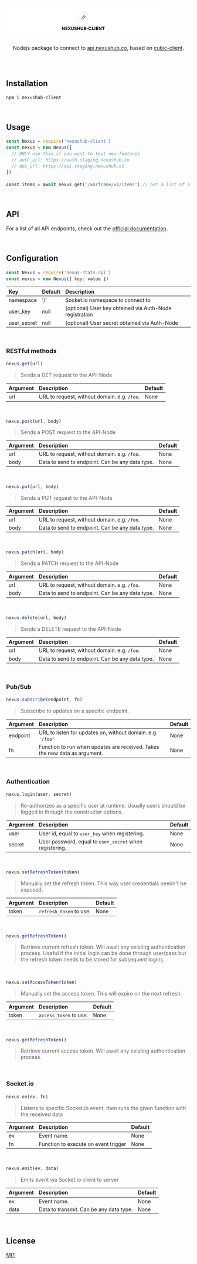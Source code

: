 [![Nexus Stats API Package](/banner.svg)](https://github.com/nexus-devs)

<p align='center'>Nodejs package to connect to <a href='https://api.nexushub.co'>api.nexushub.co</a>, based on <a href='https://github.com/cubic-js/cubic-client'>cubic-client</a>.</p>

##

<br>

## Installation
```
npm i nexushub-client
```

<br>

## Usage
```js
const Nexus = require('nexushub-client')
const nexus = new Nexus({
  // ONLY use this if you want to test new features
  // auth_url: https://auth.staging.nexushub.co 
  // api_url: https://api.staging.nexushub.co
})

const items = await nexus.get('/warframe/v1/items') // Get a list of all items.
```

<br>

## API
For a list of all API endpoints, check out the [official documentation](https://staging.nexushub.co/developers).

<br>

## Configuration
```javascript
const Nexus = require('nexus-stats-api')
const nexus = new Nexus({ key: value })
```

| Key           | Default         | Description   |
|:------------- |:------------- |:------------- |
| namespace | '/' | Socket.io namespace to connect to |
| user_key | null | (optional) User key obtained via Auth-Node registration |
| user_secret | null | (optional) User secret obtained via Auth-Node |

<br>

### RESTful methods
```js
nexus.get(url)
```
>Sends a GET request to the API-Node

| Argument | Description | Default |
|:------------- |:------------- |:------------- |
| url | URL to request, without domain. e.g. `/foo`. | None |

<br>

```js
nexus.post(url, body)
```
>Sends a POST request to the API-Node

| Argument | Description | Default |
|:------------- |:------------- |:------------- |
| url | URL to request, without domain. e.g. `/foo`. | None |
| body | Data to send to endpoint. Can be any data type. | None |

<br>

```js
nexus.put(url, body)
```
>Sends a PUT request to the API-Node

| Argument | Description | Default |
|:------------- |:------------- |:------------- |
| url | URL to request, without domain. e.g. `/foo`. | None |
| body | Data to send to endpoint. Can be any data type. | None |

<br>

```js
nexus.patch(url, body)
```
>Sends a PATCH request to the API-Node

| Argument | Description | Default |
|:------------- |:------------- |:------------- |
| url | URL to request, without domain. e.g. `/foo`. | None |
| body | Data to send to endpoint. Can be any data type. | None |

<br>

```js
nexus.delete(url, body)
```
>Sends a DELETE request to the API-Node

| Argument | Description | Default |
|:------------- |:------------- |:------------- |
| url | URL to request, without domain. e.g. `/foo`. | None |
| body | Data to send to endpoint. Can be any data type. | None |

<br>

### Pub/Sub

```js
nexus.subscribe(endpoint, fn)
```
>Subscribe to updates on a specific endpoint.

| Argument | Description | Default |
|:------------- |:------------- |:------------- |
| endpoint | URL to listen for updates on, without domain. e.g. `'/foo'` | None |
| fn | Function to run when updates are received. Takes the new data as argument. | None |

<br>

### Authentication
```js
nexus.login(user, secret)
```
>Re-authorizes as a specific user at runtime. Usually users should be logged in
through the constructor options.

| Argument | Description | Default |
|:------------- |:------------- |:------------- |
| user | User id, equal to `user_key` when registering. | None |
| secret | User password, equal to `user_secret` when registering. | None |

<br>

```js
nexus.setRefreshToken(token)
```
>Manually set the refresh token. This way user credentials needn't be exposed.

| Argument | Description | Default |
|:------------- |:------------- |:------------- |
| token | `refresh_token` to use. | None |

<br>

```js
nexus.getRefreshToken()
```
>Retrieve current refresh token. Will await any existing authentication
process. Useful if the initial login can be done through user/pass but
the refresh token needs to be stored for subsequent logins.

<br>

```js
nexus.setAccessToken(token)
```
>Manually set the access token. This will expire on the next refresh.

| Argument | Description | Default |
|:------------- |:------------- |:------------- |
| token | `access_token` to use. | None |

<br>

```js
nexus.getRefreshToken()
```
>Retrieve current access token. Will await any existing authentication process.

<br>

### Socket.io

```js
nexus.on(ev, fn)
```
>Listens to specific Socket.io event, then runs the given function with the received data

| Argument | Description | Default |
|:------------- |:------------- |:------------- |
| ev | Event name. | None |
| fn | Function to execute on event trigger | None |

<br>

```js
nexus.emit(ev, data)
```
>Emits event via Socket.io client to server

| Argument | Description | Default |
|:------------- |:------------- |:------------- |
| ev | Event name. | None |
| data | Data to transmit. Can be any data type. | None |

<br>


## License
[MIT](/LICENSE.md)
